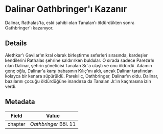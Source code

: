 # Dalinar Oathbringer'ı Kazanır
Dalinar, Rathalas'ta, eski sahibi olan Tanalan'ı öldürdükten sonra Oathbringer'ı kazanıyor.

## Details
Alethkar'ı Gavilar'ın kral olarak birleştirme seferleri sırasında, kardeşler kendilerini Rathalas şehrine saldırırken buldular. O sırada sadece Parezırhı olan Dalinar, şehrin yöneticisi Tanalan Sr.'a ulaştı ve onu öldürdü. Adamın genç oğlu, Dalinar'a karşı babasının Kılıç'ını aldı, ancak Dalinar tarafından kolayca bir kenara süpürüldü. Parekılıç, Oathbringer, Dalinar'ın oldu. Dalinar, bazılarını çocuğu öldürdüğüne inandırsa da Tanalan Jr.'ın kaçmasına izin verdi.

## Metadata
| Field | Value |
| ----- | ----- |
| chapter | *Oathbringer* Böl. 11 |
